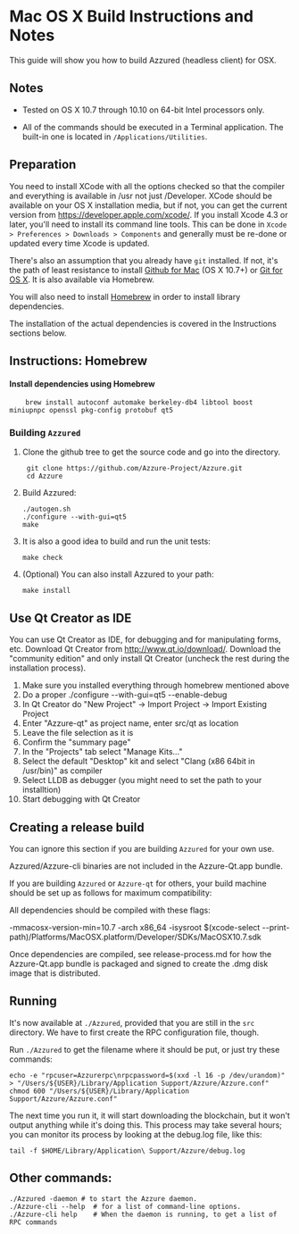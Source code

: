 Mac OS X Build Instructions and Notes
====================================
This guide will show you how to build Azzured (headless client) for OSX.

Notes
-----

* Tested on OS X 10.7 through 10.10 on 64-bit Intel processors only.

* All of the commands should be executed in a Terminal application. The
built-in one is located in `/Applications/Utilities`.

Preparation
-----------

You need to install XCode with all the options checked so that the compiler
and everything is available in /usr not just /Developer. XCode should be
available on your OS X installation media, but if not, you can get the
current version from https://developer.apple.com/xcode/. If you install
Xcode 4.3 or later, you'll need to install its command line tools. This can
be done in `Xcode > Preferences > Downloads > Components` and generally must
be re-done or updated every time Xcode is updated.

There's also an assumption that you already have `git` installed. If
not, it's the path of least resistance to install [Github for Mac](https://mac.github.com/)
(OS X 10.7+) or
[Git for OS X](https://code.google.com/p/git-osx-installer/). It is also
available via Homebrew.

You will also need to install [Homebrew](http://brew.sh) in order to install library
dependencies.

The installation of the actual dependencies is covered in the Instructions
sections below.

Instructions: Homebrew
----------------------

#### Install dependencies using Homebrew

        brew install autoconf automake berkeley-db4 libtool boost miniupnpc openssl pkg-config protobuf qt5

### Building `Azzured`

1. Clone the github tree to get the source code and go into the directory.

        git clone https://github.com/Azzure-Project/Azzure.git
        cd Azzure

2.  Build Azzured:

        ./autogen.sh
        ./configure --with-gui=qt5
        make

3.  It is also a good idea to build and run the unit tests:

        make check

4.  (Optional) You can also install Azzured to your path:

        make install

Use Qt Creator as IDE
------------------------
You can use Qt Creator as IDE, for debugging and for manipulating forms, etc.
Download Qt Creator from http://www.qt.io/download/. Download the "community edition" and only install Qt Creator (uncheck the rest during the installation process).

1. Make sure you installed everything through homebrew mentioned above
2. Do a proper ./configure --with-gui=qt5 --enable-debug
3. In Qt Creator do "New Project" -> Import Project -> Import Existing Project
4. Enter "Azzure-qt" as project name, enter src/qt as location
5. Leave the file selection as it is
6. Confirm the "summary page"
7. In the "Projects" tab select "Manage Kits..."
8. Select the default "Desktop" kit and select "Clang (x86 64bit in /usr/bin)" as compiler
9. Select LLDB as debugger (you might need to set the path to your installtion)
10. Start debugging with Qt Creator

Creating a release build
------------------------
You can ignore this section if you are building `Azzured` for your own use.

Azzured/Azzure-cli binaries are not included in the Azzure-Qt.app bundle.

If you are building `Azzured` or `Azzure-qt` for others, your build machine should be set up
as follows for maximum compatibility:

All dependencies should be compiled with these flags:

 -mmacosx-version-min=10.7
 -arch x86_64
 -isysroot $(xcode-select --print-path)/Platforms/MacOSX.platform/Developer/SDKs/MacOSX10.7.sdk

Once dependencies are compiled, see release-process.md for how the Azzure-Qt.app
bundle is packaged and signed to create the .dmg disk image that is distributed.

Running
-------

It's now available at `./Azzured`, provided that you are still in the `src`
directory. We have to first create the RPC configuration file, though.

Run `./Azzured` to get the filename where it should be put, or just try these
commands:

    echo -e "rpcuser=Azzurerpc\nrpcpassword=$(xxd -l 16 -p /dev/urandom)" > "/Users/${USER}/Library/Application Support/Azzure/Azzure.conf"
    chmod 600 "/Users/${USER}/Library/Application Support/Azzure/Azzure.conf"

The next time you run it, it will start downloading the blockchain, but it won't
output anything while it's doing this. This process may take several hours;
you can monitor its process by looking at the debug.log file, like this:

    tail -f $HOME/Library/Application\ Support/Azzure/debug.log

Other commands:
-------

    ./Azzured -daemon # to start the Azzure daemon.
    ./Azzure-cli --help  # for a list of command-line options.
    ./Azzure-cli help    # When the daemon is running, to get a list of RPC commands
